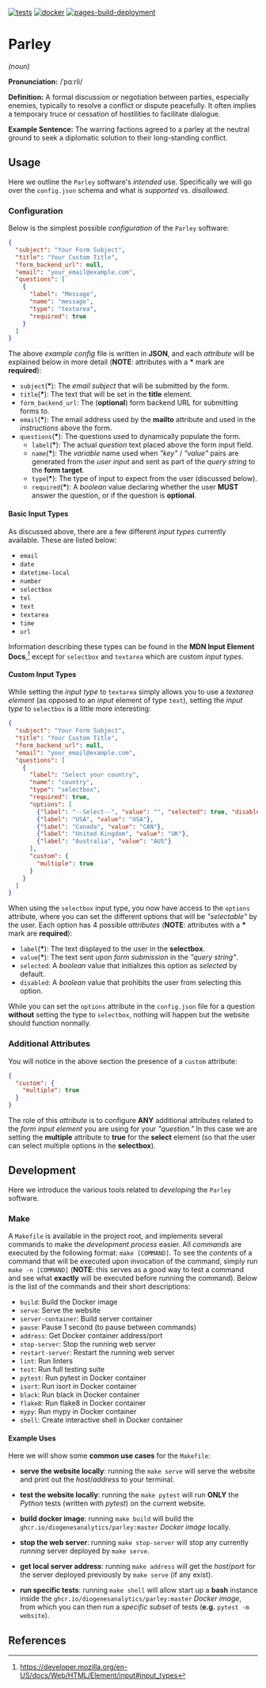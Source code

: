 [![tests](https://github.com/DiogenesAnalytics/parley/actions/workflows/tests.yml/badge.svg)](https://github.com/DiogenesAnalytics/parley/actions/workflows/tests.yml)
[![docker](https://github.com/DiogenesAnalytics/parley/actions/workflows/docker-publish.yml/badge.svg)](https://github.com/DiogenesAnalytics/parley/actions/workflows/docker-publish.yml)
[![pages-build-deployment](https://github.com/DiogenesAnalytics/parley/actions/workflows/pages/pages-build-deployment/badge.svg)](https://github.com/DiogenesAnalytics/parley/actions/workflows/pages/pages-build-deployment)

# Parley
*(noun)*

**Pronunciation:** /ˈpɑːrli/

**Definition:**
A formal discussion or negotiation between parties, especially enemies, typically to resolve a conflict or dispute peacefully. It often implies a temporary truce or cessation of hostilities to facilitate dialogue.

**Example Sentence:**
The warring factions agreed to a parley at the neutral ground to seek a diplomatic solution to their long-standing conflict.

## Usage
Here we outline the `Parley` software's *intended* use. Specifically we will go over
the `config.json` schema and what is *supported* vs. *disallowed*.

### Configuration
Below is the simplest possible *configuration* of the `Parley` software:
```JSON
{
  "subject": "Your Form Subject",
  "title": "Your Custom Title",
  "form_backend_url": null,
  "email": "your_email@example.com",
  "questions": [
    {
      "label": "Message",
      "name": "message",
      "type": "textarea",
      "required": true
    }
  ]
}
```
The above *example config* file is written in **JSON**, and each *attribute* will be
explained below in more detail (**NOTE**: attributes with a __*__ mark are
**required**):

+ `subject`(__*__): The *email subject* that will be submitted by the form.
+ `title`(__*__): The text that will be set in the **title** element.
+ `form_backend_url`: The (**optional**) form backend URL for submitting forms to.
+ `email`(__*__): The email address used by the **mailto** attribute and used in the
  *instructions* above the form.
+ `questions`(__*__): The questions used to dynamically populate the form.
  + `label`(__*__): The actual *question* text placed above the form input field.
  + `name`(__*__): The *variable* name used when _"key"_ / _"value"_ pairs are generated
    from the *user input* and sent as part of the *query string* to the **form target**.
  + `type`(__*__): The type of input to expect from the user (discussed below).
  + `required`(__*__): A *boolean* value declaring whether the user **MUST** answer the
    question, or if the question is **optional**.

#### Basic Input Types
As discussed above, there are a few different *input types* currently available. These
are listed below:

+ `email`
+ `date`
+ `datetime-local`
+ `number`
+ `selectbox`
+ `tel`
+ `text`
+ `textarea`
+ `time`
+ `url`

Information describing these types can be found in the **MDN Input Element Docs**,[^1]
except for `selectbox` and `textarea` which are custom *input types*.

#### Custom Input Types
While setting the *input type* to `textarea` simply allows you to use a
*textarea element* (as opposed to an *input* element of type `text`), setting the
*input type* to `selectbox` is a little more interesting:
```JSON
{
  "subject": "Your Form Subject",
  "title": "Your Custom Title",
  "form_backend_url": null,
  "email": "your_email@example.com",
  "questions": [
    {
      "label": "Select your country",
      "name": "country",
      "type": "selectbox",
      "required": true,
      "options": [
        {"label": "--Select--", "value": "", "selected": true, "disabled": true},
        {"label": "USA", "value": "USA"},
        {"label": "Canada", "value": "CAN"},
        {"label": "United Kingdom", "value": "UK"},
        {"label": "Australia", "value": "AUS"}
      ],
      "custom": {
        "multiple": true
      }
    }
  ]
}
```
When using the `selectbox` input type, you now have access to the `options` attribute,
where you can set the different options that will be _"selectable"_ by the user. Each
option has 4 possible *attributes* (**NOTE**: attributes with a __*__ mark are
**required**):

+ `label`(__*__): The text displayed to the user in the **selectbox**.
+ `value`(__*__): The text sent upon *form submission* in the _"query string"_.  
+ `selected`: A *boolean* value that initializes this option as *selected* by default.
+ `disabled`: A *boolean* value that prohibits the user from selecting this option.

While you can set the `options` attribute in the `config.json` file for a question
**without** setting the type to `selectbox`, nothing will happen but the website should
function normally.

### Additional Attributes
You will notice in the above section the presence of a `custom` attribute:
```JSON
{
  "custom": {
    "multiple": true
  }
}
```
The role of this *attribute* is to configure **ANY** additional attributes related to
the *form input element* you are using for your _"question."_ In this case we are
setting the **multiple** attribute to **true** for the **select** element (so that the
user can select multiple options in the **selectbox**).

## Development
Here we introduce the various tools related to *developing* the `Parley`
software.

### Make
A `Makefile` is available in the project root, and implements several commands to
make the *development process* easier. All *commands*  are executed by the following
format: `make [COMMAND]`. To see the *contents* of a command that will be executed upon
invocation of the command, simply run `make -n [COMMAND]` (**NOTE**: this serves as a
good way to test a command and see what **exactly** will be executed before running the
command). Below is the list of the commands and their short descriptions:

+ `build`: Build the Docker image
+ `serve`: Serve the website
+ `server-container`: Build server container
+ `pause`: Pause 1 second (to pause between commands)
+ `address`: Get Docker container address/port
+ `stop-server`: Stop the running web server
+ `restart-server`: Restart the running web server
+ `lint`: Run linters
+ `test`: Run full testing suite
+ `pytest`: Run pytest in Docker container
+ `isort`: Run isort in Docker container
+ `black`: Run black in Docker container
+ `flake8`: Run flake8 in Docker container
+ `mypy`: Run mypy in Docker container
+ `shell`: Create interactive shell in Docker container

#### Example Uses
Here we will show some **common use cases** for the `Makefile`:

+ **serve the website locally**: running the `make serve` will serve the website and
  print out the *host*/*address* to your terminal.

+ **test the website locally**: running the `make pytest` will run **ONLY** the *Python*
  tests (written with *pytest*) on the current website.

+ **build docker image**: running `make build` will build the
  `ghcr.io/diogenesanalytics/parley:master` *Docker image* locally.

+ **stop the web server**: running `make stop-server` will stop any currently *running*
  server deployed by `make serve`.

+ **get local server address**: running `make address` will get the *host*/*port* for
  the server deployed previously by `make serve` (if any exist).

+ **run specific tests**: running `make shell` will allow start up a **bash** instance
  inside the `ghcr.io/diogenesanalytics/parley:master` *Docker image*, from which you
  can then run a *specific subset* of tests (**e.g.** `pytest -m website`).

## References
[^1]: https://developer.mozilla.org/en-US/docs/Web/HTML/Element/input#input_types
